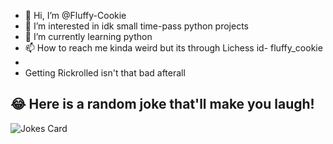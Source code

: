 - 👋 Hi, I’m @Fluffy-Cookie 
- 👀 I’m interested in idk small time-pass python projects
- 🌱 I’m currently learning python
- 📫 How to reach me kinda weird but its through Lichess id- fluffy_cookie
- 
-    Getting Rickrolled isn't that bad afterall
## 😂 Here is a random joke that'll make you laugh!
![Jokes Card](https://readme-jokes.vercel.app/api)
<!---
Fluffy-Cookie/Fluffy-Cookie is a ✨ special ✨ repository because its `README.md` (this file) appears on your GitHub profile.
You can click the Preview link to take a look at your changes.
--->
